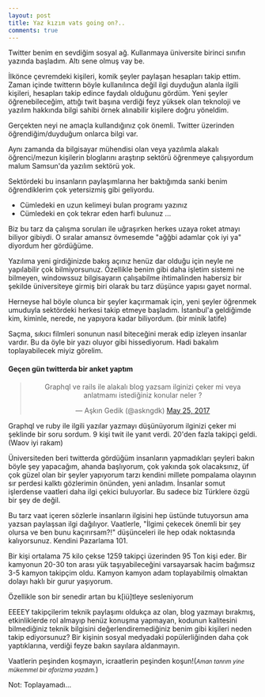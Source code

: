 ```yaml
---
layout: post
title: Yaz kızım vats going on?..
comments: true
---
```

Twitter benim en sevdiğim sosyal ağ.
Kullanmaya üniversite birinci sınıfın yazında başladım. Altı sene olmuş vay be.

İlkönce çevremdeki kişileri, komik şeyler paylaşan hesapları takip ettim.
Zaman içinde twitterın böyle kullanılınca değil ilgi duyduğun alanla ilgili kişileri, hesapları takip edince faydalı olduğunu gördüm.
Yeni şeyler öğrenebileceğim, attığı twit başına verdiği feyz yüksek olan teknoloji ve yazılım hakkında bilgi sahibi örnek alınabilir kişilere doğru yöneldim.

Gerçekten neyi ne amaçla kullandığınız çok önemli. Twitter üzerinden öğrendiğim/duyduğum onlarca bilgi var.

Aynı zamanda da bilgisayar mühendisi olan veya yazılımla alakalı öğrenci/mezun kişilerin bloglarını araştırıp sektörü öğrenmeye çalışıyordum malum Samsun'da yazılım sektörü yok.

Sektördeki bu insanların paylaşımlarına her baktığımda sanki benim öğrendiklerim çok yetersizmiş gibi geliyordu.

- Cümledeki en uzun kelimeyi bulan programı yazınız
- Cümledeki en çok tekrar eden harfi bulunuz
...

Biz bu tarz da çalışma soruları ile uğraşırken herkes uzaya roket atmayı biliyor gibiydi. O sıralar amansız övmesemde "ağğbi adamlar çok iyi ya" diyordum her gördüğüme.

Yazılıma yeni girdiğinizde bakış açınız henüz dar olduğu için neyle ne yapılabilir çok bilmiyorsunuz. Özellikle benim gibi daha işletim sistemi ne bilmeyen, windowssuz bilgisayarın çalışabilme ihtimalinden habersiz bir şekilde üniversiteye girmiş biri olarak bu tarz düşünce yapısı gayet normal.

Herneyse hal böyle olunca bir şeyler kaçırmamak için, yeni şeyler öğrenmek umuduyla sektördeki herkesi takip etmeye başladım. İstanbul'a geldiğimde kim, kiminle, nerede, ne yapıyora kadar biliyordum. (bir minik latife)

Saçma, sıkıcı filmleri sonunun nasıl biteceğini merak edip izleyen insanlar vardır. Bu da öyle bir yazı oluyor gibi hissediyorum. Hadi bakalım toplayabilecek miyiz görelim.

#### Geçen gün twitterda bir anket yaptım

<center>
<blockquote class="twitter-tweet" data-cards="hidden" data-lang="en"><p lang="tr" dir="ltr">Graphql ve rails ile alakalı blog yazsam ilginizi çeker mi veya anlatmamı istediğiniz konular neler ?</p>&mdash; Aşkın Gedik (@askngdk) <a href="https://twitter.com/askngdk/status/867805881483886592">May 25, 2017</a></blockquote>
<script async src="//platform.twitter.com/widgets.js" charset="utf-8"></script>
</center>

Graphql ve ruby ile ilgili yazılar yazmayı düşünüyorum ilginizi çeker mi şeklinde bir soru sordum. 9 kişi twit ile yanıt verdi. 20'den fazla takipçi geldi. (Waov iyi rakam)

Üniversiteden beri twitterda gördüğüm insanların yapmadıkları şeyleri bakın böyle şey yapacağım, ahanda başlıyorum, çok yakında şok olacaksınız, üf çok güzel olan bir şeyler yapıyorum tarzı kendini millete pompalama olayının sır perdesi kalktı gözlerimin önünden, yeni anladım. İnsanlar somut işlerdense vaatleri daha ilgi çekici buluyorlar. Bu sadece biz Türklere özgü bir şey de değil.

Bu tarz vaat içeren sözlerle insanların ilgisini hep üstünde tutuyorsun ama yazsan paylaşsan ilgi dağılıyor. Vaatlerle, "İlgimi çekecek önemli bir şey olursa ve ben bunu kaçırırsam?!" düşünceleri ile hep odak noktasında kalıyorsunuz. Kendini Pazarlama 101.

Bir kişi ortalama 75 kilo çekse 1259 takipçi üzerinden 95 Ton kişi eder. Bir kamyonun 20-30 ton arası yük taşıyabileceğini varsayarsak hacim bağımsız 3-5 kamyon takipçim oldu. Kamyon kamyon adam toplayabilmiş olmaktan dolayı haklı bir gurur yaşıyorum.

Özellikle son bir senedir artan bu k[iü]tleye sesleniyorum

EEEEY takipçilerim teknik paylaşımı oldukça az olan, blog yazmayı bırakmış, etkinliklerde rol almayıp henüz konuşma yapmayan, kodunun kalitesini bilmediğiniz teknik bilgisini değerlendiremediğiniz benim gibi kişileri neden takip ediyorsunuz? Bir kişinin sosyal medyadaki popülerliğinden daha çok yaptıklarına, verdiği feyze bakın sayılara aldanmayın.

Vaatlerin peşinden koşmayın, icraatlerin peşinden koşun!(<small>*Aman tanrım yine mükemmel bir aforizma yazdım.*</small>)

Not: Toplayamadı...
